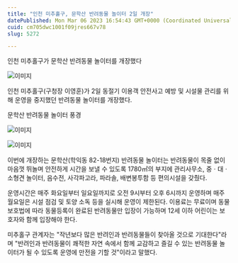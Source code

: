 ```yaml
---
title: "인천 미추홀구, 문학산 반려동물 놀이터 2일 개장"
datePublished: Mon Mar 06 2023 16:54:43 GMT+0000 (Coordinated Universal Time)
cuid: cm705dwc1001f09jres667v78
slug: 5272

---
```



인천 미추홀구가 문학산 반려동물 놀이터를 개장했다

![이미지](https://cdn.hashnode.com/res/hashnode/image/upload/v1739258126958/6818377e-ccbd-4ce7-901e-ee03d4f7f9a5.jpeg)

인천 미추홀구(구청장 이영훈)가 2일 동절기 이용객 안전사고 예방 및 시설물 관리를 위해 운영을 중지했던 반려동물 놀이터를 개장했다.

문학산 반려동물 놀이터 풍경

![이미지](https://cdn.hashnode.com/res/hashnode/image/upload/v1739258129418/e7dc834d-8427-4fb3-8f46-fccf87b1bb79.jpeg)

![이미지](https://cdn.hashnode.com/res/hashnode/image/upload/v1739258131346/d78c86a8-7927-490d-b85a-8d640646ec09.jpeg)

이번에 개장하는 문학산(학익동 82-18번지) 반려동물 놀이터는 반려동물이 목줄 없이 마음껏 뛰놀며 안전하게 시간을 보낼 수 있도록 1780㎡의 부지에 관리사무소, 중ㆍ대ㆍ소형견 놀이터, 음수전, 사각파고라, 파라솔, 배변봉투함 등 편의시설을 갖췄다.

운영시간은 매주 화요일부터 일요일까지로 오전 9시부터 오후 6시까지 운영하며 매주 월요일은 시설 점검 및 토양 소독 등을 실시해 운영이 제한된다. 이용료는 무료이며 동물보호법에 따라 동물등록이 완료된 반려동물만 입장이 가능하며 12세 이하 어린이는 보호자와 함께 입장해야 한다.

미추홀구 관계자는 "작년보다 많은 반려인과 반려동물들이 찾아올 것으로 기대한다"라며 "반려인과 반려동물이 쾌적한 자연 속에서 함께 교감하고 즐길 수 있는 반려동물 놀이터가 될 수 있도록 운영에 만전을 기할 것"이라고 말했다.